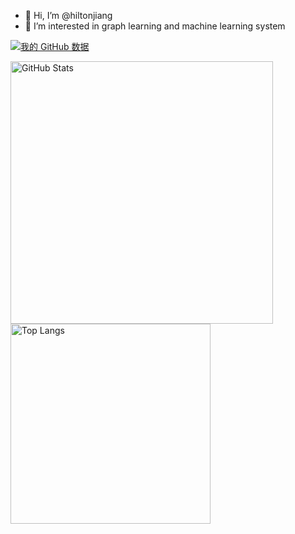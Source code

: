 - 👋 Hi, I’m @hiltonjiang
- 👀 I’m interested in graph learning and machine learning system

[![我的 GitHub 数据](https://github-readme-stats.vercel.app/api?username=hiltonjiang)]()

<div>
  <img width=420 src="https://readme-stats-iyoahs.vercel.app/api?username=hiltonjiang&theme=gotham&count_private=true&show_icons=true&hide_border=false&hide_title=true&border_radius=10" alt="GitHub Stats" />
</div>

<div>
  <img width=320 src="https://readme-stats-iyoahs.vercel.app/api/top-langs/?username=hiltonjiang&theme=gotham&count_private&exclude_repo=Tequila-Sunrise.github.io&langs_count=10&hide=css&layout=compact&hide_border=false&hide_title=true&border_radius=10" alt="Top Langs" />
</div>

<!---
- 🌱 I’m currently learning ...
- 💞️ I’m looking to collaborate on ...
- 📫 How to reach me ...


hiltonjiang/hiltonjiang is a ✨ special ✨ repository because its `README.md` (this file) appears on your GitHub profile.
You can click the Preview link to take a look at your changes.
--->

